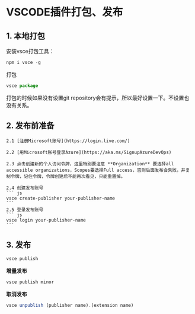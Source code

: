 # VSCODE插件打包、发布

## 1. 本地打包
安装vsce打包工具：
``` js
npm i vsce -g
```
打包
``` js
vsce package
```
打包的时候如果没有设置git repository会有提示，所以最好设置一下。不设置也没有关系。

## 2. 发布前准备
    2.1 [注册Microsoft账号](https://login.live.com/)

    2.2 [用Microsoft账号登录Azure](https://aka.ms/SignupAzureDevOps)

    2.3 点击创建新的个人访问令牌，这里特别要注意 **Organization** 要选择all accessible organizations，Scopes要选择Full access，否则后面发布会失败。并复制令牌，记住令牌，令牌创建后不能再次看见，只能重置掉。

    2.4 创建发布账号
    ``` js
    vsce create-publisher your-publisher-name
    ```
    2.5 登录发布账号
    ``` js 
    vsce login your-publisher-name
    ```

## 3. 发布
``` js
vsce publish
```
**增量发布**
``` js
vsce publish minor
```
**取消发布**
``` js 
vsce unpublish (publisher name).(extension name)
```